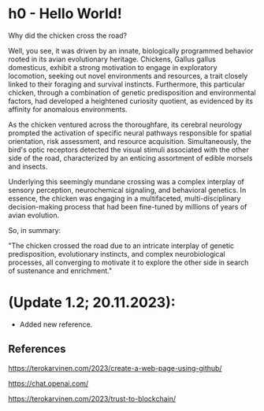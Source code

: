 # h0 - Hello World!

Why did the chicken cross the road?

Well, you see, it was driven by an innate, biologically programmed behavior rooted in its avian evolutionary heritage. Chickens, Gallus gallus domesticus, exhibit a strong motivation to engage in exploratory locomotion, seeking out novel environments and resources, a trait closely linked to their foraging and survival instincts. Furthermore, this particular chicken, through a combination of genetic predisposition and environmental factors, had developed a heightened curiosity quotient, as evidenced by its affinity for anomalous environments.

As the chicken ventured across the thoroughfare, its cerebral neurology prompted the activation of specific neural pathways responsible for spatial orientation, risk assessment, and resource acquisition. Simultaneously, the bird's optic receptors detected the visual stimuli associated with the other side of the road, characterized by an enticing assortment of edible morsels and insects.

Underlying this seemingly mundane crossing was a complex interplay of sensory perception, neurochemical signaling, and behavioral genetics. In essence, the chicken was engaging in a multifaceted, multi-disciplinary decision-making process that had been fine-tuned by millions of years of avian evolution.

So, in summary:

"The chicken crossed the road due to an intricate interplay of genetic predisposition, evolutionary instincts, and complex neurobiological processes, all converging to motivate it to explore the other side in search of sustenance and enrichment."

# (Update 1.2; 20.11.2023):

* Added new reference.

## References

https://terokarvinen.com/2023/create-a-web-page-using-github/

https://chat.openai.com/

https://terokarvinen.com/2023/trust-to-blockchain/
